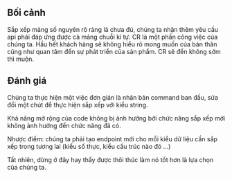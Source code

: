 ## Bối cảnh
Sắp xếp mảng số nguyên rõ ràng là chưa đủ, chúng ta nhận thêm yêu cầu api phải đáp ứng được cả mảng chuỗi kí tự. CR là một phần công việc của chúng ta. Hầu hết khách hàng sẽ không hiểu rõ mong muốn của bản thân cũng như quan tâm đến sự phát triển của sản phẩm. CR sẽ đến không sớm thì muộn.

## Đánh giá
Chúng ta thực hiện một việc đơn giản là nhân bản command ban đầu, sửa đổi một chút để thực hiện sắp xếp với kiểu string.

Khả năng mở rộng của code không bị ảnh hưởng bởi chức năng sắp xếp mới không ảnh hưởng đến chức năng đã có.

Nhược điểm: chúng ta phải tạo endpoint mới cho mỗi kiểu dữ liệu cần sắp xếp trong tương lai (kiểu số thực, kiểu cấu trúc nào đó ...)

Tất nhiên, dừng ở đây hay thấy được thôi thúc làm nó tốt hơn là lựa chọn của chúng ta.
